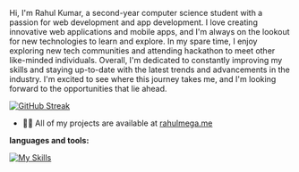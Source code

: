 






Hi, I'm Rahul Kumar, a second-year computer science student with a passion for web development and app development. I love creating innovative web applications and mobile apps, and I'm always on the lookout for new technologies to learn and explore.
In my spare time, I enjoy exploring new tech communities and attending hackathon to meet other like-minded individuals. 
Overall, I'm dedicated to constantly improving my skills and staying up-to-date with the latest trends and advancements in the industry. I'm excited to see where this journey takes me, and I'm looking forward to the opportunities that lie ahead.

[![GitHub Streak](https://github-readme-streak-stats.herokuapp.com?user=CrisPBacon84&theme=dark)](https://git.io/streak-stats)


- 👨‍💻 All of my projects are available at [rahulmega.me](https://rahulmega.me/)



**languages and tools:**  

[![My Skills](https://skillicons.dev/icons?i=js,html,css)](https://skillicons.dev)










